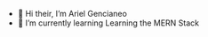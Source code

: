 - 👋 Hi their, I’m Ariel Gencianeo
- 🌱 I’m currently learning Learning the MERN Stack


<!---
17Ariel/17Ariel is a ✨ special ✨ repository because its `README.md` (this file) appears on your GitHub profile.
You can click the Preview link to take a look at your changes.
--->
